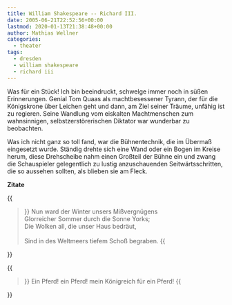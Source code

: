 ```yaml
---
title: William Shakespeare -- Richard III.
date: 2005-06-21T22:52:56+00:00
lastmod: 2020-01-13T21:38:48+00:00
author: Mathias Wellner
categories:
  - theater
tags:
  - dresden
  - william shakespeare
  - richard iii
---
```

Was für ein Stück! Ich bin beeindruckt, schwelge immer noch in süßen Erinnerungen. Genial Tom Quaas als machtbesessener Tyrann, der für die Königskrone über Leichen geht und dann, am Ziel seiner Träume, unfähig ist zu regieren. Seine Wandlung vom eiskalten Machtmenschen zum wahnsinnigen, selbstzerstörerischen Diktator war wunderbar zu beobachten.

Was ich nicht ganz so toll fand, war die Bühnentechnik, die im Übermaß eingesetzt wurde. Ständig drehte sich eine Wand oder ein Bogen im Kreise herum, diese Drehscheibe nahm einen Großteil der Bühne ein und zwang die Schauspieler gelegentlich zu lustig anzuschauenden Seitwärtsschritten, die so aussehen sollten, als blieben sie am Fleck.

**Zitate**

{{<blockquote>}}
Nun ward der Winter unsers Mißvergnügens<br>
Glorreicher Sommer durch die Sonne Yorks;<br>
Die Wolken all, die unser Haus bedräut,<br>  
Sind in des Weltmeers tiefem Schoß begraben.
{{</blockquote>}}

{{<blockquote>}}
Ein Pferd! ein Pferd! mein Königreich für ein Pferd!
{{</blockquote>}}